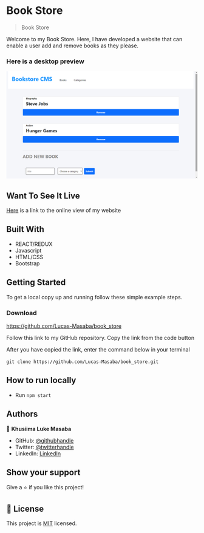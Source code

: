 # Book Store

> Book Store


Welcome to my Book Store. Here, I have developed a website that can enable a user add and remove books as they please. 

### Here is a desktop preview
![screenshot](/screenshot.png)

## Want To See It Live
[Here](https://book-store-lucas-masaba.netlify.app/) is a link to the online view of my website

## Built With

- REACT/REDUX
- Javascript
- HTML/CSS
- Bootstrap
## Getting Started


To get a local copy up and running follow these simple example steps.

### Download 
https://github.com/Lucas-Masaba/book_store
 
Follow this link to my GitHub repository. Copy the link from the code button
 
After you have copied the link, enter the command below in your terminal
 
`git clone https://github.com/Lucas-Masaba/book_store.git`

## How to run locally

- Run `npm start` 


## Authors

👤 **Khusiima Luke Masaba**

- GitHub: [@githubhandle](https://github.com/Lucas-Masaba)
- Twitter: [@twitterhandle](https://twitter.com/MasabaLuke)
- LinkedIn: [LinkedIn](https://linkedin.com/in/khusiima-luke-masaba-59060a121)



## Show your support

Give a ⭐️ if you like this project! 

## 📝 License

This project is [MIT](./MIT.md) licensed.